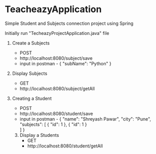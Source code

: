 # TeacheazyApplication
Simple Student and Subjects connection project using Spring 

Initially run "TecheazyProjectApplication.java" file

1) Create a Subjects
     - POST
     - http://localhost:8080/subject/save
     - input in postman -
         {
             "subName": "Python"
         }

3) Display Subjects
     - GET
     - http://localhost:8080/subject/getAll
       
2) Creating a Student
     - POST
     - http://localhost:8080/student/save
     - input in postman -
       {
         "name": "Shreyash Pawar",
         "city": "Pune",
         "subjects": [
          {
              "id": 1
          },
          {
              "id": 1
          }  
         ]
       }

   3) Display a Students
        - GET
        - http://localhost:8080/student/getAll
          
